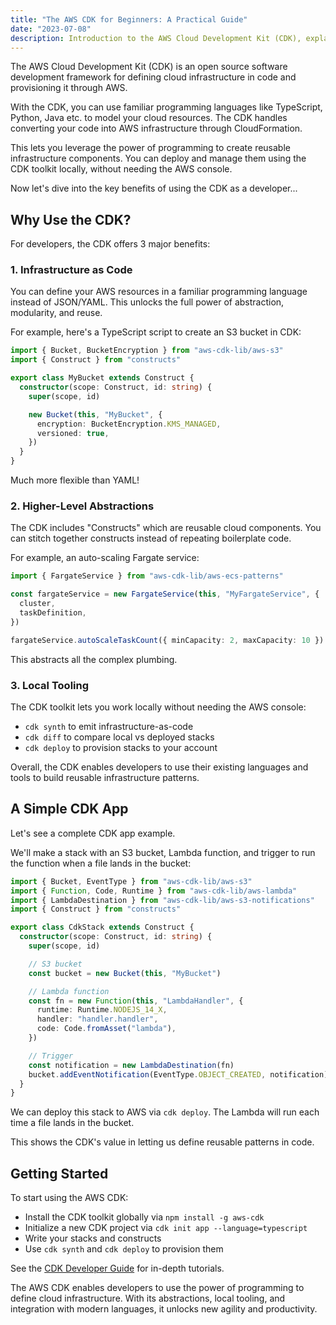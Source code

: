```yaml
---
title: "The AWS CDK for Beginners: A Practical Guide"
date: "2023-07-08"
description: Introduction to the AWS Cloud Development Kit (CDK), explaining key benefits like infrastructure as code, higher level abstractions, and local tooling (with a simple CDK app example).
---
```


The AWS Cloud Development Kit (CDK) is an open source software development framework for defining cloud infrastructure in code and provisioning it through AWS.

With the CDK, you can use familiar programming languages like TypeScript, Python, Java etc. to model your cloud resources. The CDK handles converting your code into AWS infrastructure through CloudFormation.

This lets you leverage the power of programming to create reusable infrastructure components. You can deploy and manage them using the CDK toolkit locally, without needing the AWS console.

Now let's dive into the key benefits of using the CDK as a developer...

## Why Use the CDK?

For developers, the CDK offers 3 major benefits:

### 1. Infrastructure as Code

You can define your AWS resources in a familiar programming language instead of JSON/YAML. This unlocks the full power of abstraction, modularity, and reuse.

For example, here's a TypeScript script to create an S3 bucket in CDK:

```typescript
import { Bucket, BucketEncryption } from "aws-cdk-lib/aws-s3"
import { Construct } from "constructs"

export class MyBucket extends Construct {
  constructor(scope: Construct, id: string) {
    super(scope, id)

    new Bucket(this, "MyBucket", {
      encryption: BucketEncryption.KMS_MANAGED,
      versioned: true,
    })
  }
}
```

Much more flexible than YAML!

### 2. Higher-Level Abstractions

The CDK includes "Constructs" which are reusable cloud components. You can stitch together constructs instead of repeating boilerplate code.

For example, an auto-scaling Fargate service:

```typescript
import { FargateService } from "aws-cdk-lib/aws-ecs-patterns"

const fargateService = new FargateService(this, "MyFargateService", {
  cluster,
  taskDefinition,
})

fargateService.autoScaleTaskCount({ minCapacity: 2, maxCapacity: 10 })
```

This abstracts all the complex plumbing.

### 3. Local Tooling

The CDK toolkit lets you work locally without needing the AWS console:

- `cdk synth` to emit infrastructure-as-code
- `cdk diff` to compare local vs deployed stacks
- `cdk deploy` to provision stacks to your account

Overall, the CDK enables developers to use their existing languages and tools to build reusable infrastructure patterns.

## A Simple CDK App

Let's see a complete CDK app example.

We'll make a stack with an S3 bucket, Lambda function, and trigger to run the function when a file lands in the bucket:

```typescript
import { Bucket, EventType } from "aws-cdk-lib/aws-s3"
import { Function, Code, Runtime } from "aws-cdk-lib/aws-lambda"
import { LambdaDestination } from "aws-cdk-lib/aws-s3-notifications"
import { Construct } from "constructs"

export class CdkStack extends Construct {
  constructor(scope: Construct, id: string) {
    super(scope, id)

    // S3 bucket
    const bucket = new Bucket(this, "MyBucket")

    // Lambda function
    const fn = new Function(this, "LambdaHandler", {
      runtime: Runtime.NODEJS_14_X,
      handler: "handler.handler",
      code: Code.fromAsset("lambda"),
    })

    // Trigger
    const notification = new LambdaDestination(fn)
    bucket.addEventNotification(EventType.OBJECT_CREATED, notification)
  }
}
```

We can deploy this stack to AWS via `cdk deploy`. The Lambda will run each time a file lands in the bucket.

This shows the CDK's value in letting us define reusable patterns in code.

## Getting Started

To start using the AWS CDK:

- Install the CDK toolkit globally via `npm install -g aws-cdk`
- Initialize a new CDK project via `cdk init app --language=typescript`
- Write your stacks and constructs
- Use `cdk synth` and `cdk deploy` to provision them

See the [CDK Developer Guide](https://docs.aws.amazon.com/cdk/v2/guide/home.html) for in-depth tutorials.

The AWS CDK enables developers to use the power of programming to define cloud infrastructure. With its abstractions, local tooling, and integration with modern languages, it unlocks new agility and productivity.
